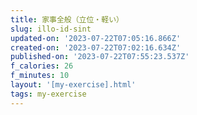 ```yaml
---
title: 家事全般（立位・軽い）
slug: illo-id-sint
updated-on: '2023-07-22T07:05:16.866Z'
created-on: '2023-07-22T07:02:16.634Z'
published-on: '2023-07-22T07:55:23.537Z'
f_calories: 26
f_minutes: 10
layout: '[my-exercise].html'
tags: my-exercise
---
```



